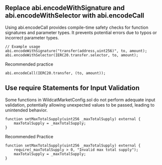 ## Replace abi.encodeWithSignature and abi.encodeWithSelector with abi.encodeCall
Using abi.encodeCall provides compile-time safety checks for function signatures and parameter types. It prevents potential errors due to typos or incorrect parameter types.
```
// Example usage
abi.encodeWithSignature("transfer(address,uint256)", to, amount);
abi.encodeWithSelector(IERC20.transfer.selector, to, amount);
```
Recommended practice
```
abi.encodeCall(IERC20.transfer, (to, amount));
```

## Use require Statements for Input Validation
Some functions in WildcatMarketConfig.sol do not perform adequate input validation, potentially allowing unexpected values to be passed, leading to unintended behavior.
```
function setMaxTotalSupply(uint256 _maxTotalSupply) external {
    maxTotalSupply = _maxTotalSupply;
}
```
Recommended Practice
```
function setMaxTotalSupply(uint256 _maxTotalSupply) external {
    require(_maxTotalSupply > 0, "Invalid max total supply");
    maxTotalSupply = _maxTotalSupply;
}
```

